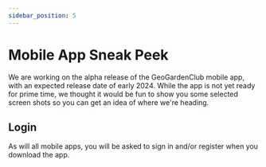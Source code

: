 ```yaml
---
sidebar_position: 5
---
```


# Mobile App Sneak Peek

We are working on the alpha release of the GeoGardenClub mobile app, with an expected release date of early 2024. While the app is not yet ready for prime time, we thought it would be fun to show you some selected screen shots so you can get an idea of where we're heading. 

## Login

As will all mobile apps, you will be asked to sign in and/or register when you download the app. 
